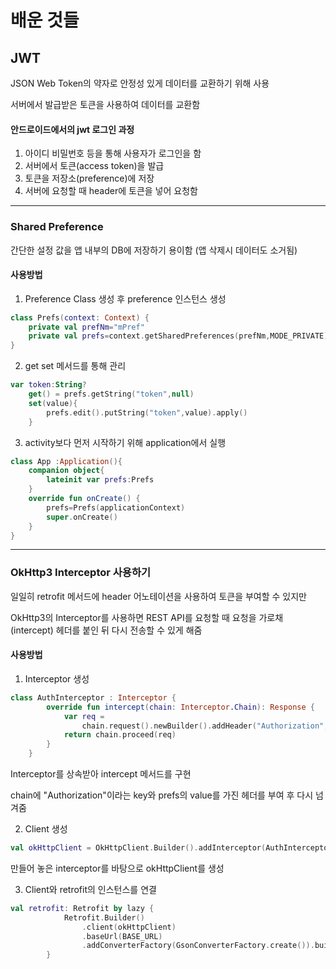 # 배운 것들

## JWT

JSON Web Token의 약자로 안정성 있게 데이터를 교환하기 위해 사용

서버에서 발급받은 토큰을 사용하여 데이터를 교환함

#### 안드로이드에서의 jwt 로그인 과정

1. 아이디 비밀번호 등을 통해 사용자가 로그인을 함
2. 서버에서 토큰(access token)을 발급
3. 토큰을 저장소(preference)에 저장
4. 서버에 요청할 때 header에 토큰을 넣어 요청함

---

### Shared Preference

간단한 설정 값을 앱 내부의 DB에 저장하기 용이함 (앱 삭제시 데이터도 소거됨)

#### 사용방법

1. Preference Class 생성 후 preference 인스턴스 생성

```kotlin
class Prefs(context: Context) {
    private val prefNm="mPref"
    private val prefs=context.getSharedPreferences(prefNm,MODE_PRIVATE)
}
```

2. get set 메서드를 통해 관리

```kotlin
var token:String?
    get() = prefs.getString("token",null)
    set(value){
        prefs.edit().putString("token",value).apply()
    }
```

3. activity보다 먼저 시작하기 위해 application에서 실행

```kotlin
class App :Application(){
    companion object{
        lateinit var prefs:Prefs
    }
    override fun onCreate() {
        prefs=Prefs(applicationContext)
        super.onCreate()
    }
}
```



---

### OkHttp3 Interceptor 사용하기

일일히 retrofit 메서드에 header 어노테이션을 사용하여 토큰을 부여할 수 있지만

OkHttp3의 Interceptor를 사용하면 REST API를 요청할 때 요청을 가로채(intercept) 헤더를 붙인 뒤 다시 전송할 수 있게 해줌

#### 사용방법

1. Interceptor 생성

```kotlin
class AuthInterceptor : Interceptor {
        override fun intercept(chain: Interceptor.Chain): Response {
            var req =
                chain.request().newBuilder().addHeader("Authorization", App.prefs.token).build()
            return chain.proceed(req)
        }
    }
```

Interceptor를 상속받아 intercept 메서드를 구현

chain에 "Authorization"이라는 key와 prefs의 value를 가진 헤더를 부여 후 다시 넘겨줌



2. Client 생성

```kotlin
val okHttpClient = OkHttpClient.Builder().addInterceptor(AuthInterceptor()).build()
```

만들어 놓은 interceptor를 바탕으로 okHttpClient를 생성



3. Client와 retrofit의 인스턴스를 연결

```kotlin
val retrofit: Retrofit by lazy {
            Retrofit.Builder()
                .client(okHttpClient)
                .baseUrl(BASE_URL)
                .addConverterFactory(GsonConverterFactory.create()).build()
        }
```

### 
